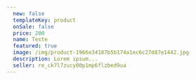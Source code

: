 ```yaml
---
  new: false
  templateKey: product
  onSale: false
  price: 200
  name: Teste
  featured: true
  image: /img/product-1966e34187b5b174a1ec6c27d87e1442.jpg
  description: Lorem ipsum...
  seller: re_ck7l7zucy00p1mp6flzbed9ua
---
```

